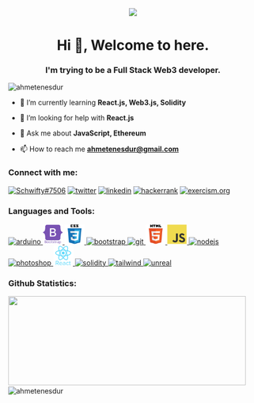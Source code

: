 <body>
<div align="center">
<img src="https://giffiles.alphacoders.com/162/162472.gif">
</div>
<h1 align="center">Hi 👋, Welcome to here.</h1>
<h3 align="center">I'm trying to be a Full Stack Web3 developer.</h3>

<p align="left"> <img src="https://komarev.com/ghpvc/?username=ahmetenesdur&label=Profile%20views&color=107069&style=flat" alt="ahmetenesdur" /> </p>

- 🌱 I’m currently learning **React.js, Web3.js, Solidity**

- 🤝 I’m looking for help with **React.js**

- 💬 Ask me about **JavaScript, Ethereum**

- 📫 How to reach me **ahmetenesdur@gmail.com**

<h3 align="left">Connect with me:</h3>
<p align="left">
<a href="https://discordlookup.com/user/114372874231349252" target="blank"><img align="center" src="https://assets-global.website-files.com/6257adef93867e50d84d30e2/62595384e89d1d54d704ece7_3437c10597c1526c3dbd98c737c2bcae.svg" alt="Schwifty#7506" height="30" width="40" /></a>
<a href="https://twitter.com/ahmetenesdur" target="blank"><img align="center" src="https://raw.githubusercontent.com/rahuldkjain/github-profile-readme-generator/master/src/images/icons/Social/twitter.svg" alt="twitter" height="30" width="40" /></a>
<a href="https://linkedin.com/in/ahmetenesdur" target="blank"><img align="center" src="https://raw.githubusercontent.com/rahuldkjain/github-profile-readme-generator/master/src/images/icons/Social/linked-in-alt.svg" alt="linkedin" height="30" width="40" /></a>
<a href="https://www.hackerrank.com/ahmetenesdur" target="blank"><img align="center" src="https://upload.wikimedia.org/wikipedia/commons/4/40/HackerRank_Icon-1000px.png" alt="hackerrank" height="30" width="40" /></a>
<a href="https://exercism.org/profiles/ahmetenesdur" target="blank"><img align="center" src="https://avatars.githubusercontent.com/u/5624255?s=200&v=4" alt="exercism.org" height="30" width="40" /></a>
</p>

<h3 align="left">Languages and Tools:</h3>
<p align="left"> <a href="https://www.arduino.cc/" target="_blank" rel="noreferrer"> <img src="https://cdn.worldvectorlogo.com/logos/arduino-1.svg" alt="arduino" width="40" height="40"/> </a>
<a href="https://getbootstrap.com" target="_blank" rel="noreferrer"> <img src="https://raw.githubusercontent.com/devicons/devicon/master/icons/bootstrap/bootstrap-plain-wordmark.svg" alt="bootstrap" width="40" height="40"/> </a>
<a href="https://www.w3schools.com/css/" target="_blank" rel="noreferrer"> <img src="https://raw.githubusercontent.com/devicons/devicon/master/icons/css3/css3-original-wordmark.svg" alt="css3" width="40" height="40"/> </a>
<a href="https://www.digitalocean.com/" target="_blank" rel="noreferrer"> <img src="https://upload.wikimedia.org/wikipedia/commons/c/c2/DigitalOcean_icon.svg" alt="bootstrap" width="40" height="40"/> </a>
<a href="https://git-scm.com/" target="_blank" rel="noreferrer"> <img src="https://www.vectorlogo.zone/logos/git-scm/git-scm-icon.svg" alt="git" width="40" height="40"/> </a>
<a href="https://www.w3.org/html/" target="_blank" rel="noreferrer"> <img src="https://raw.githubusercontent.com/devicons/devicon/master/icons/html5/html5-original-wordmark.svg" alt="html5" width="40" height="40"/> </a>
<a href="https://developer.mozilla.org/en-US/docs/Web/JavaScript" target="_blank" rel="noreferrer"> <img src="https://raw.githubusercontent.com/devicons/devicon/master/icons/javascript/javascript-original.svg" alt="javascript" width="40" height="40"/> </a>
<a href="https://nodejs.org" target="_blank" rel="noreferrer"> <img src="https://img.icons8.com/color/344/nodejs.png" alt="nodejs" width="40" height="40"/> </a>
<a href="https://www.photoshop.com/en" target="_blank" rel="noreferrer"> <img src="https://cdn-icons-png.flaticon.com/512/5968/5968520.png" alt="photoshop" width="40" height="40"/> </a>
<a href="https://reactjs.org/" target="_blank" rel="noreferrer"> <img src="https://raw.githubusercontent.com/devicons/devicon/master/icons/react/react-original-wordmark.svg" alt="react" width="40" height="40"/> </a>
<a href="https://soliditylang.org/" target="_blank" rel="noreferrer"> <img src="https://icons-for-free.com/iconfiles/png/512/vscode+icons+type+solidity-1324451490099123586.png" alt="solidity" width="40" height="40"/> </a>
<a href="https://tailwindcss.com/" target="_blank" rel="noreferrer"> <img src="https://www.vectorlogo.zone/logos/tailwindcss/tailwindcss-icon.svg" alt="tailwind" width="40" height="40"/> </a>
<a href="https://unrealengine.com/" target="_blank" rel="noreferrer"> <img src="https://cdn2.unrealengine.com/ue-logo-stacked-unreal-engine-w-677x545-fac11de0943f.png" alt="unreal" width="40" height="40"/> </a> </p>
<h3 align="left">Github Statistics:</h3>
<p align="left"><img src="https://github-readme-streak-stats.herokuapp.com/?user=ahmetenesdur&theme=tokyonight&hide_border=true" width="480" height="180" />
<img src="https://github-readme-stats.vercel.app/api/top-langs/?username=ahmetenesdur&theme=tokyonight&hide_border=true&include_all_commits=false&count_private=true&layout=compact" alt="ahmetenesdur" /></p>
</body>
